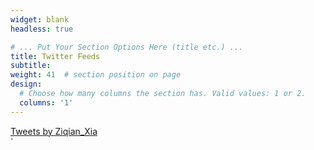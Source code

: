 ```yaml
---
widget: blank
headless: true

# ... Put Your Section Options Here (title etc.) ...
title: Twitter Feeds
subtitle:
weight: 41  # section position on page
design:
  # Choose how many columns the section has. Valid values: 1 or 2.
  columns: '1'
---
```

<div class="row">
    <div class="col-md-12 col-sm-12 col-xs-12 text-center">
        <!--Twitter client start-->
<a class="twitter-timeline" data-width="1000" data-height="450" data-theme="light" href="https://twitter.com/Ziqian_Xia?ref_src=twsrc%5Etfw">Tweets by Ziqian_Xia</a> 
        <script>!function(d,s,id){var js,fjs=d.getElementsByTagName(s)[0],p=/^http:/.test(d.location)?'http':'https';if(!d.getElementById(id)){js=d.createElement(s);js.id=id;js.src=p+"://platform.twitter.com/widgets.js";fjs.parentNode.insertBefore(js,fjs);}}(document,"script","twitter-wjs");</script>
        <!--Twitter client end-->
    </div> <!-- /.col -->
</div> <!-- /.row -->`